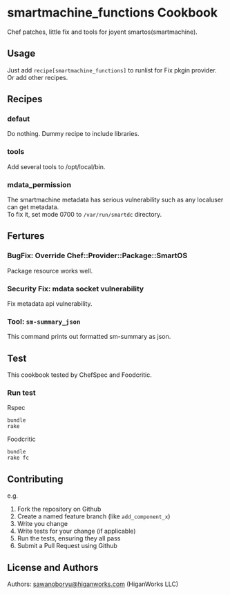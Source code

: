 smartmachine_functions Cookbook
===============================

Chef patches, little fix and tools for joyent smartos(smartmachine).


Usage
-----

Just add `recipe[smartmachine_functions]` to runlist for Fix pkgin provider.  
Or add other recipes.

Recipes
---

### defaut

Do nothing.  Dummy recipe to include libraries.

### tools

Add several tools to /opt/local/bin.

### mdata_permission

The smartmachine metadata has serious vulnerability such as any localuser can get metadata.  
To fix it, set mode 0700 to `/var/run/smartdc` directory.

Fertures
----

### BugFix: Override Chef::Provider::Package::SmartOS

Package resource works well.


### Security Fix: mdata socket vulnerability

Fix metadata api vulnerability.

### Tool: `sm-summary_json`

This command prints out formatted sm-summary as json.


Test
----

This cookbook tested by ChefSpec and Foodcritic.

### Run test

Rspec
<pre><code>bundle
rake
</code></pre>

Foodcritic
<pre><code>bundle
rake fc
</code></pre>

Contributing
------------

e.g.
1. Fork the repository on Github
2. Create a named feature branch (like `add_component_x`)
3. Write you change
4. Write tests for your change (if applicable)
5. Run the tests, ensuring they all pass
6. Submit a Pull Request using Github

License and Authors
-------------------
Authors: sawanoboryu@higanworks.com (HiganWorks LLC)
